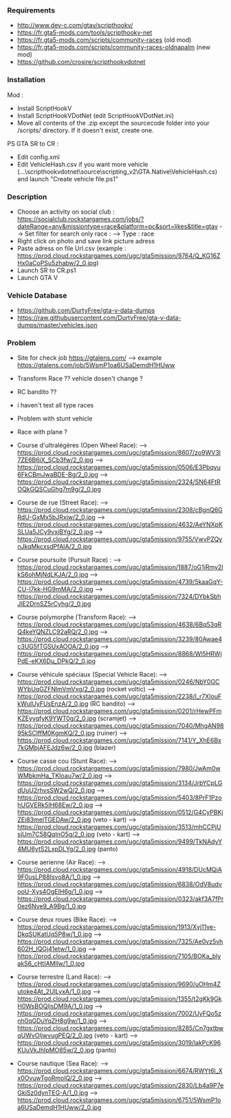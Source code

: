 ### Requirements ###

- http://www.dev-c.com/gtav/scripthookv/
- https://fr.gta5-mods.com/tools/scripthookv-net
- https://fr.gta5-mods.com/scripts/community-races (old mod)
- https://fr.gta5-mods.com/scripts/community-races-oldnapalm (new mod)
- https://github.com/crosire/scripthookvdotnet

### Installation ###

Mod :
- Install ScriptHookV
- Install ScriptHookVDotNet (edit ScriptHookVDotNet.ini)
- Move all contents of the .zip except the sourcecode folder into your /scripts/ directory. If it doesn't exist, create one.

PS GTA SR to CR :
- Edit config.xml
- Edit VehicleHash.csv if you want more vehicle (...\scripthookvdotnet\source\scripting_v2\GTA.Native\VehicleHash.cs) and launch "Create vehicle file.ps1"

### Description ###

- Choose an activity on social club : https://socialclub.rockstargames.com/jobs/?dateRange=any&missiontype=race&platform=pc&sort=likes&title=gtav
--> Set filter for search only race :
	--> Type : race
- Right click on photo and save link picture adress
- Paste adress on file Url.csv (example : https://prod.cloud.rockstargames.com/ugc/gta5mission/9764/Q_KG16ZHx0aCoPSu5zhabw/2_0.jpg)
- Launch SR to CR.ps1
- Launch GTA V

### Vehicle Database ###

- https://github.com/DurtyFree/gta-v-data-dumps
- https://raw.githubusercontent.com/DurtyFree/gta-v-data-dumps/master/vehicles.json

### Problem ###

- Site for check job https://gtalens.com/ --> example https://gtalens.com/job/5WsmP1oa6USaDemdH1HUww
- Transform Race ?? vehicle dosen't change ?
- RC bandito ??
- i haven't test all type races
- Problem with stunt vehicle
- Race with plane ?

- Course d'ultralégères (Open Wheel Race):
--> https://prod.cloud.rockstargames.com/ugc/gta5mission/8607/zo9WV3l7ZE6B6iX_SCb3fw/2_0.jpg
--> https://prod.cloud.rockstargames.com/ugc/gta5mission/0506/E3Pbqyu6FkCBmJwaBDE-Bg/2_0.jpg
--> https://prod.cloud.rockstargames.com/ugc/gta5mission/2324/SN64FtROQkGQSCuGhg7m9g/2_0.jpg

- Course de rue (Street Race):
--> https://prod.cloud.rockstargames.com/ugc/gta5mission/2308/cBgnQ6GRdU-GxMx5bJRxiw/2_0.jpg
--> https://prod.cloud.rockstargames.com/ugc/gta5mission/4632/AeYNXpKSLUa5JCy9vxjBYg/2_0.jpg
--> https://prod.cloud.rockstargames.com/ugc/gta5mission/9755/VwvPZQynJkqMkcxsdPfAIA/2_0.jpg

- Course poursuite (Pursuit Race) :
--> https://prod.cloud.rockstargames.com/ugc/gta5mission/1887/oG1jRmy2IkS6ohMjNdLKJA/2_0.jpg
--> https://prod.cloud.rockstargames.com/ugc/gta5mission/4739/5kaaGqY-CU-l7kk-HG9mMA/2_0.jpg
--> https://prod.cloud.rockstargames.com/ugc/gta5mission/7324/DYbkSbhJlE2DrnSZ5rCyhg/2_0.jpg

- Course polymorphe (Transform Race):
--> https://prod.cloud.rockstargames.com/ugc/gta5mission/4638/6Bq53qRQ4keYQNZLC92aRQ/2_0.jpg
--> https://prod.cloud.rockstargames.com/ugc/gta5mission/3239/80Awae4c3UG5fTGSUxAOOA/2_0.jpg
--> https://prod.cloud.rockstargames.com/ugc/gta5mission/8868/Wl5HRWjPdE-eKX6Du_DPkQ/2_0.jpg

- Course véhicule spéciaux (Special Vehicle Race):
--> https://prod.cloud.rockstargames.com/ugc/gta5mission/0246/NbY0GCWYbUqGZFNlmVmVxg/2_0.jpg (rocket voltic)
--> https://prod.cloud.rockstargames.com/ugc/gta5mission/2238/l_r7XIouFkWuIUyFUsEnzA/2_0.jpg (RC bandito)
--> https://prod.cloud.rockstargames.com/ugc/gta5mission/0201/rHewPFmKZEyyqfyK9YWT0g/2_0.jpg (scramjet)
--> https://prod.cloud.rockstargames.com/ugc/gta5mission/7040/MhgAN9895kSClffM0KgmKQ/2_0.jpg (ruiner)
--> https://prod.cloud.rockstargames.com/ugc/gta5mission/7141/Y_XhE6Bx7kGMbjAFEJdz6w/2_0.jpg (blazer)

- Course casse cou (Stunt Race):
--> https://prod.cloud.rockstargames.com/ugc/gta5mission/7980/JwAm0wWMbkmHa_TKIoau7w/2_0.jpg
--> https://prod.cloud.rockstargames.com/ugc/gta5mission/3134/JrbYCpLGdUuU2rhvsSW2wQ/2_0.jpg
--> https://prod.cloud.rockstargames.com/ugc/gta5mission/5403/8PrF1PzohUGVERk5IH68Ew/2_0.jpg
--> https://prod.cloud.rockstargames.com/ugc/gta5mission/0512/G4CyPBKjZEi83melTGEDAw/2_0.jpg (veto - kart)
--> https://prod.cloud.rockstargames.com/ugc/gta5mission/3513/mhCCPjUsjUm7C58QqInO5g/2_0.jpg (veto - kart)
--> https://prod.cloud.rockstargames.com/ugc/gta5mission/9499/TkNAdyY4MU6ytS2LxpDLYg/2_0.jpg (panto)

- Course aerienne (Air Race):
--> https://prod.cloud.rockstargames.com/ugc/gta5mission/4918/DUcMQiA9F0usLP88Isvo8A/1_0.jpg
--> https://prod.cloud.rockstargames.com/ugc/gta5mission/6838/OdV8udvooU-Xys4OgEIH6g/1_0.jpg
--> https://prod.cloud.rockstargames.com/ugc/gta5mission/0323/akf3A7fPr0ez6Nve9_A9Bg/1_0.jpg

- Course deux roues (Bike Race):
--> https://prod.cloud.rockstargames.com/ugc/gta5mission/1913/Xvj11ve-DkqSUKatUq5P8w/1_0.jpg
--> https://prod.cloud.rockstargames.com/ugc/gta5mission/7325/Ae0vz5vh602H_IQGj41etw/1_0.jpg
--> https://prod.cloud.rockstargames.com/ugc/gta5mission/7105/BOKa_blyakS6_cHtIAMllw/1_0.jpg

- Course terrestre (Land Race):
--> https://prod.cloud.rockstargames.com/ugc/gta5mission/9690/uOHm4Zutoke4At_2UILyxA/1_0.jpg
--> https://prod.cloud.rockstargames.com/ugc/gta5mission/1355/t2gKk9GkH0WsBOQljsDM9A/1_0.jpg
--> https://prod.cloud.rockstargames.com/ugc/gta5mission/7002/UyFQo5znh0qGDuYqZH8g9w/1_0.jpg
--> https://prod.cloud.rockstargames.com/ugc/gta5mission/8285/Cn7gxtbwqUWvOIjwvugPEQ/2_0.jpg (veto - kart)
--> https://prod.cloud.rockstargames.com/ugc/gta5mission/3019/lakPcK96KUuVkJhIpMO85w/2_0.jpg (panto)

- Course nautique (Sea Race):
--> https://prod.cloud.rockstargames.com/ugc/gta5mission/6674/RWYt6l_Xx0OvuwTgoRmolQ/2_0.jpg
--> https://prod.cloud.rockstargames.com/ugc/gta5mission/2830/Lb4a9P7eGkiSz0dynTEG-A/1_0.jpg
--> https://prod.cloud.rockstargames.com/ugc/gta5mission/6751/5WsmP1oa6USaDemdH1HUww/2_0.jpg